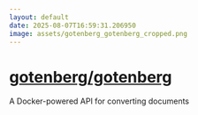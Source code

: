 ```yaml
---
layout: default
date: 2025-08-07T16:59:31.206950
image: assets/gotenberg_gotenberg_cropped.png
---
```


# [gotenberg/gotenberg](https://github.com/gotenberg/gotenberg)

A Docker-powered API for converting documents
